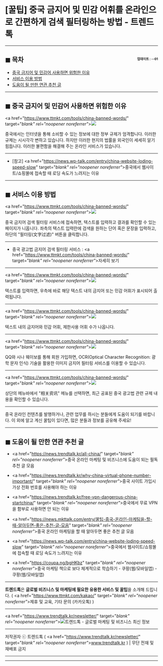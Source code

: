 # [꿀팁] 중국 금지어 및 민감 어휘를 온라인으로 간편하게 검색 필터링하는 방법 - 트렌드톡

<!-- <a name="index"></a> -->
***
## ◼︎ 목차 <span style="font-size:0.5em; float:right; padding:0.5em 0 0;"><i class="fas fa-clock"></i> 업데이트 : <span class="post-year"></span>-<span class="post-month-digits"></span>-01</span>

- [중국 금지어 및 민감어 사용하면 위험한 이유](#index-00)
- [서비스 이용 방법](#index-01)
- [도움이 될 만한 연관 추천 글](#recommendation)

<!-- <a name="index-00"></a> -->
***
## ◼︎ 중국 금지어 및 민감어 사용하면 위험한 이유

<a href="https://www.ttmkt.com/tools/china-banned-words/" target="_blank" rel="noopener noreferrer"_>![](https://hellotblog.files.wordpress.com/2018/10/china-startchina-online-02-800x425.png)</a>

중국에서는 인터넷을 통해 소비할 수 있는 정보에 대한 정부 규제가 엄격합니다.
이러한 규제는 시시각각 변하고 있습니다.
하지만 이러한 현지의 법률을 외국인이 세세히 알기 힘듭니다.
이러한 불편함을 해결해 주는 온라인 서비스가 있습니다.

***
- [참고] <a href="https://news.wp-talk.com/entry/china-website-loding-speed-slow" target="_blank" rel="noopener noreferrer"_>중국에서 웹사이트/쇼핑몰에 접속할 때 로딩 속도가 느려지는 이유</a>

<!-- <a name="index-01"></a> -->
***
## ◼︎ 서비스 이용 방법

<a href="https://www.ttmkt.com/tools/china-banned-words/" target="_blank" rel="noopener noreferrer"_>![](https://hellotblog.files.wordpress.com/2018/10/startchina-minganci-chaxun-01.png)</a>

중국 금지어 검색 필터링 서비스에 접속하면, 텍스트를 입력하고 결과를 확인할 수 있는 페이지가 니옵니다.
좌측의 텍스트 입력란에 검색을 원하는 단어 혹은 문장을 입력하고, 하단의 "필터링(文字过滤)" 버튼을 클릭합니다.

***
- 중국 광고법 금지어 검색 필터링 서비스 : <a href="https://www.ttmkt.com/tools/china-banned-words/" target="_blank" rel="noopener noreferrer"_>자세히 보기</a>

***
<a href="https://www.ttmkt.com/tools/china-banned-words/" target="_blank" rel="noopener noreferrer"_>![](https://hellotblog.files.wordpress.com/2018/10/startchina-minganci-chaxun-02.png)</a>

텍스트를 입력하면, 우측에 바로 해당 텍스트 내의 금지어 또는 민감 어휘가 표시되어 출력됩니다.

***
<a href="https://www.ttmkt.com/tools/china-banned-words/" target="_blank" rel="noopener noreferrer"_>![](https://hellotblog.files.wordpress.com/2018/10/startchina-minganci-chaxun-03.png)</a>

텍스트 내의 금지어와 민감 어휘, 제한사용 어휘 수가 나옵니다.

***
<a href="https://www.ttmkt.com/tools/china-banned-words/" target="_blank" rel="noopener noreferrer"_>![](https://hellotblog.files.wordpress.com/2018/10/startchina-minganci-chaxun-04.png)</a>

QQ와 시나 웨이보를 통해 회원 가입하면, OCR(Optical Character Recognition: 광학 문자 인식) 기술을 활용한 이미지 금지어 필터링 서비스를 이용할 수 있습니다.

***
<a href="https://www.ttmkt.com/tools/china-banned-words/" target="_blank" rel="noopener noreferrer"_>![](https://hellotblog.files.wordpress.com/2018/10/startchina-minganci-chaxun-00.png)</a>

상단의 메뉴바에서 "相关资讯" 메뉴를 선택하면, 최근 공표된 중국 광고법 관련 규제 내용을 확인할 수 있습니다.

***
중국 온라인 컨텐츠를 발행하거나, 관련 업무를 하시는 분들에게 도움이 되기를 바랍니다.
이 외에 알고 계신 꿀팁이 있다면, 많은 분들과 정보를 공유해 주세요!

<!-- <a name="recommendation"></a> -->
***
## ◼︎ 도움이 될 만한 연관 추천 글

- <a href="https://news.trendtalk.kr/all-china/" target="_blank" rel="noopener noreferrer"_>중국 온라인 마케팅 및 비즈니스에 도움이 되는 필독 추천 글 모음</a>

- <a href="https://news.trendtalk.kr/why-china-virtual-phone-number-important/" target="_blank" rel="noopener noreferrer"_>중국 사이트 가입시 가상 전화 번호를 사용해야 하는 이유</a>

- <a href="https://news.trendtalk.kr/free-vpn-dangerous-china-startchina/" target="_blank" rel="noopener noreferrer"_>중국에서 무료 VPN을 함부로 사용하면 안 되는 이유</a>

- <a href="https://news.mkttalk.com/entry/꿀팁-중국-온라인-마케팅을-할-때-알아두면-좋은-추천-글-모음" target="_blank" rel="noopener noreferrer"_>중국 온라인 마케팅을 할 때 알아두면 좋은 추천 글 모음</a>

- <a href="https://news.wp-talk.com/entry/china-website-loding-speed-slow" target="_blank" rel="noopener noreferrer"_>중국에서 웹사이트/쇼핑몰에 접속할 때 로딩 속도가 느려지는 이유</a>

- <a href="https://coupa.ng/bgHKbz" target="_blank" rel="noopener noreferrer"_>중국 마케팅 책으로 보다 체계적으로 학습하기 - 쿠팡(웹/모바일앱) - 쿠팡(웹/모바일앱)</a>

***
**트렌드톡**은 **글로벌 비즈니스 및 마케팅에 필요한 유용한 서비스 및 꿀팁**을 소개해 드립니다. ( <a href="https://www.ttmkt.com/kakao/" target="_blank" rel="noopener noreferrer"_>제휴 및 교육, 기타 문의 (카카오톡)</a> )

***
<a href="https://www.trendtalk.kr/newsletter/" target="_blank" rel="noopener noreferrer"_>![트렌드톡 - 글로벌 마케팅 및 비즈니스 최신 정보](https://hellotblog.files.wordpress.com/2018/04/trendtalk-mkt-cover-01-966x200.jpg#full)</a>

***
저작권자 ⓒ 트렌드톡 ( <a href="https://www.trendtalk.kr/newsletter/" target="_blank" rel="noopener noreferrer"_>www.trendtalk.kr</a> ) | 무단 전재 및 재배포 금지

***
<script type="text/javascript">
  var postdate = new Date();
  var post_y = document.getElementsByClassName("post-year");
  var post_m = document.getElementsByClassName("post-month");
  var post_mm = document.getElementsByClassName("post-month-digits");
  var i;
  for (i = 0; i < post_y.length; i++) {
    post_y[i].innerHTML = postdate.getFullYear();
  }
  for (i = 0; i < post_m.length; i++) {
    post_m[i].innerHTML = postdate.getMonth() + 1;
  }
  for (i = 0; i < post_mm.length; i++) {
    post_mm[i].innerHTML = ("0" + (postdate.getMonth() + 1)).slice(-2);
  }
</script>

***
